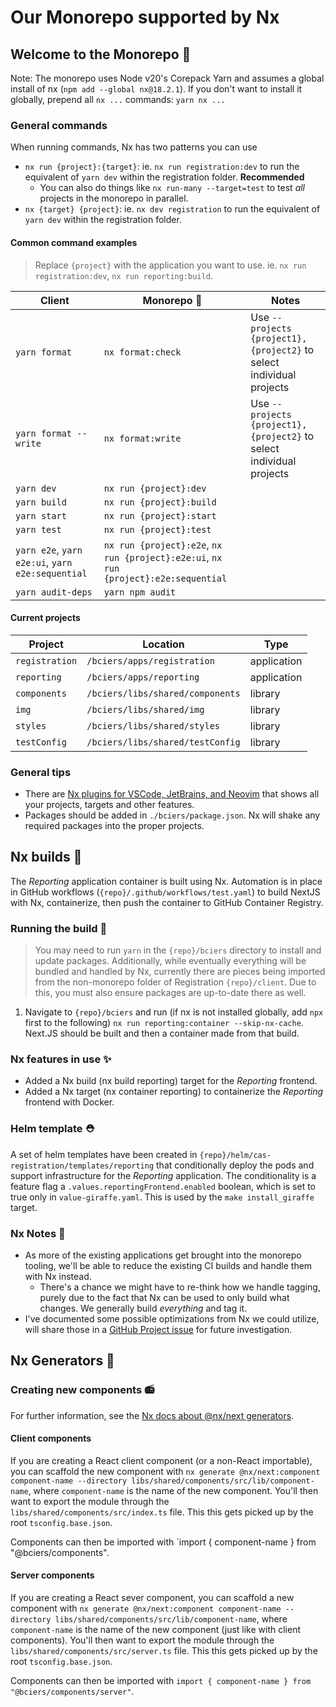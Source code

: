 # Our Monorepo supported by Nx

## Welcome to the Monorepo 🚝

Note: The monorepo uses Node v20's Corepack Yarn and assumes a global install of nx (`npm add --global nx@18.2.1`). If you don't want to install it globally, prepend all `nx ...` commands: `yarn nx ...`

### General commands

When running commands, Nx has two patterns you can use

- `nx run {project}:{target}`: ie. `nx run registration:dev` to run the equivalent of `yarn dev` within the registration folder. **Recommended**
  - You can also do things like `nx run-many --target=test` to test _all_ projects in the monorepo in parallel.
- `nx {target} {project}`: ie. `nx dev registration` to run the equivalent of `yarn dev` within the registration folder.

#### Common command examples

> Replace `{project}` with the application you want to use. ie. `nx run registration:dev`, `nx run reporting:build`.

| Client                                           | Monorepo 🚝                                                                          | Notes                                                                |
| ------------------------------------------------ | ------------------------------------------------------------------------------------ | -------------------------------------------------------------------- |
| `yarn format`                                    | `nx format:check`                                                                    | Use `--projects {project1},{project2}` to select individual projects |
| `yarn format --write`                            | `nx format:write`                                                                    | Use `--projects {project1},{project2}` to select individual projects |
| `yarn dev`                                       | `nx run {project}:dev`                                                               |                                                                      |
| `yarn build`                                     | `nx run {project}:build`                                                             |                                                                      |
| `yarn start`                                     | `nx run {project}:start`                                                             |                                                                      |
| `yarn test`                                      | `nx run {project}:test`                                                              |                                                                      |
| `yarn e2e`, `yarn e2e:ui`, `yarn e2e:sequential` | `nx run {project}:e2e`, `nx run {project}:e2e:ui`, `nx run {project}:e2e:sequential` |                                                                      |
| `yarn audit-deps`                                | `yarn npm audit`                                                                     |                                                                      |

#### Current projects

| Project        | Location                         | Type        |
| -------------- | -------------------------------- | ----------- |
| `registration` | `/bciers/apps/registration`      | application |
| `reporting`    | `/bciers/apps/reporting`         | application |
| `components`   | `/bciers/libs/shared/components` | library     |
| `img`          | `/bciers/libs/shared/img`        | library     |
| `styles`       | `/bciers/libs/shared/styles`     | library     |
| `testConfig`   | `/bciers/libs/shared/testConfig` | library     |

### General tips

- There are [Nx plugins for VSCode, JetBrains, and Neovim](https://nx.dev/getting-started/editor-setup) that shows all your projects, targets and other features.
- Packages should be added in `./bciers/package.json`. Nx will shake any required packages into the proper projects.

## Nx builds 🔨

The _Reporting_ application container is built using Nx. Automation is in place in GitHub workflows (`{repo}/.github/workflows/test.yaml`) to build NextJS with Nx, containerize, then push the container to GitHub Container Registry.

### Running the build 🏃

> You may need to run `yarn` in the `{repo}/bciers` directory to install and update packages. Additionally, while eventually everything will be bundled and handled by Nx, currently there are pieces being imported from the non-monorepo folder of Registration `{repo}/client`. Due to this, you must also ensure packages are up-to-date there as well.

1. Navigate to `{repo}/bciers` and run (if nx is not installed globally, add `npx` first to the following) `nx run reporting:container --skip-nx-cache`. Next.JS should be built and then a container made from that build.

### Nx features in use ✨

- Added a Nx build (nx build reporting) target for the _Reporting_ frontend.
- Added a Nx target (nx container reporting) to containerize the _Reporting_ frontend with Docker.

### Helm template ⛑️

A set of helm templates have been created in `{repo}/helm/cas-registration/templates/reporting` that conditionally deploy the pods and support infrastructure for the _Reporting_ application. The conditionality is a feature flag a `.values.reportingFrontend.enabled` boolean, which is set to true only in `value-giraffe.yaml`. This is used by the `make install_giraffe` target.

### Nx Notes 📝

- As more of the existing applications get brought into the monorepo tooling, we'll be able to reduce the existing CI builds and handle them with Nx instead.
  - There's a chance we might have to re-think how we handle tagging, purely due to the fact that Nx can be used to only build what changes. We generally build _everything_ and tag it.
- I've documented some possible optimizations from Nx we could utilize, will share those in a [GitHub Project issue](https://github.com/orgs/bcgov/projects/123/views/1?filterQuery=-status%3Adone+nx&pane=issue&itemId=55856106) for future investigation.

## Nx Generators 🦾

### Creating new components 📻

For further information, see the [Nx docs about @nx/next generators](https://nx.dev/nx-api/next/generators/component).

#### Client components

If you are creating a React client component (or a non-React importable), you can scaffold the new component with `nx generate @nx/next:component component-name --directory libs/shared/components/src/lib/component-name`, where `component-name` is the name of the new component. You'll then want to export the module through the `libs/shared/components/src/index.ts` file. This this gets picked up by the root `tsconfig.base.json`.

Components can then be imported with `import { component-name } from "@bciers/components".

#### Server components

If you are creating a React sever component, you can scaffold a new component with `nx generate @nx/next:component component-name --directory libs/shared/components/src/lib/component-name`, where `component-name` is the name of the new component (just like with client components). You'll then want to export the module through the `libs/shared/components/src/server.ts` file. This this gets picked up by the root `tsconfig.base.json`.

Components can then be imported with `import { component-name } from "@bciers/components/server"`.
